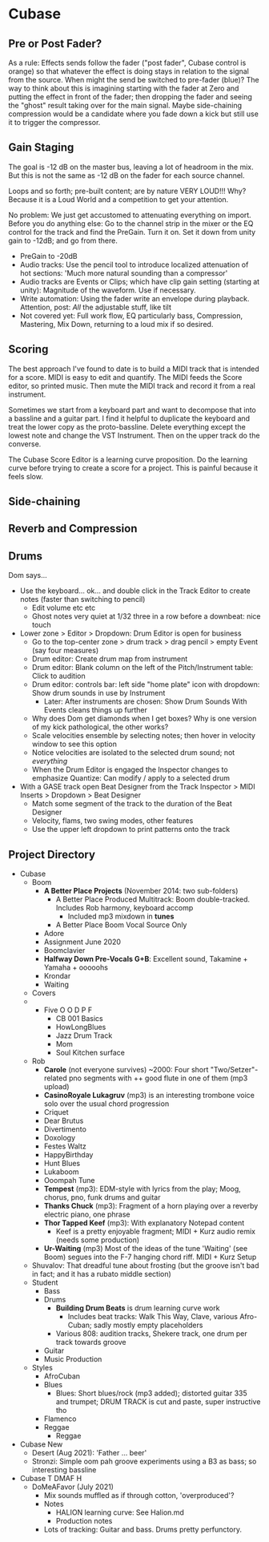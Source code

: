 # Cubase

## Pre or Post Fader?

As a rule: Effects sends follow the fader ("post fader", Cubase control is orange) 
so that whatever the effect is doing stays in relation to the signal from
the source. When might the send be switched to pre-fader (blue)? 
The way to think about this is imagining starting with the fader at Zero and putting the effect in front of the fader; 
then dropping the fader and seeing the "ghost" result taking over for the main signal. Maybe side-chaining
compression would be a candidate where you fade down a kick but still use it to trigger the compressor.

## Gain Staging

The goal is -12 dB on the master bus, leaving a lot of headroom in the mix. But this is not the same as -12 dB on the fader for each source channel. 

Loops and so forth; pre-built content; are by nature VERY LOUD!!! Why? Because it is a Loud World and a competition to get your attention. 

No problem: We just get accustomed to attenuating everything on import. Before you do anything else: Go to the channel strip in the mixer or 
the EQ control for the track and find the PreGain. Turn it on. Set it down from unity gain to -12dB; and go from there. 


* PreGain to -20dB
* Audio tracks: Use the pencil tool to introduce localized attenuation of hot sections: 'Much more natural sounding than a compressor'
* Audio tracks are Events or Clips; which have clip gain setting (starting at unity): Magnitude of the waveform. Use if necessary.
* Write automation: Using the fader write an envelope during playback. Attention, post: *All* the adjustable stuff, like tilt
* Not covered yet: Full work flow, EQ particularly bass, Compression, Mastering, Mix Down, returning to a loud mix if so desired.


## Scoring

The best approach I've found to date is to build a MIDI track that is intended for a score. MIDI is easy to edit and quantify. 
The MIDI feeds the Score editor, so printed music. Then mute the MIDI track and record it from a real instrument.


Sometimes we start from a keyboard part and want to decompose that into a bassline and a guitar part. I find it helpful to
duplicate the keyboard and treat the lower copy as the proto-bassline. Delete everything except the lowest note and change
the VST Instrument. Then on the upper track do the converse.


The Cubase Score Editor is a learning curve proposition. Do the learning curve before trying to create a score for a project. 
This is painful because it feels slow.


## Side-chaining


## Reverb and Compression


## Drums


Dom says...


- Use the keyboard... ok... and double click in the Track Editor to create notes (faster than switching to pencil)
    - Edit volume etc etc
    - Ghost notes very quiet at 1/32 three in a row before a downbeat: nice touch 
- Lower zone > Editor > Dropdown: Drum Editor is open for business
    - Go to the top-center zone > drum track > drag pencil > empty Event (say four measures)
    - Drum editor: Create drum map from instrument
    - Drum editor: Blank column on the left of the Pitch/Instrument table: Click to audition
    - Drum editor: controls bar: left side "home plate" icon with dropdown: Show drum sounds in use by Instrument
        - Later: After instruments are chosen: Show Drum Sounds With Events cleans things up further
    - Why does Dom get diamonds when I get boxes? Why is one version of my kick pathological, the other works?
    - Scale velocities ensemble by selecting notes; then hover in velocity window to see this option
    - Notice velocities are isolated to the selected drum sound; not *everything*
    - When the Drum Editor is engaged the Inspector changes to emphasize Quantize: Can modify / apply to a selected drum
- With a GASE track open Beat Designer from the Track Inspector > MIDI Inserts > Dropdown > Beat Designer
    - Match some segment of the track to the duration of the Beat Designer
    - Velocity, flams, two swing modes, other features
    - Use the upper left dropdown to print patterns onto the track


## Project Directory

* Cubase
    * Boom
        * **A Better Place Projects** (November 2014: two sub-folders)
            * A Better Place Produced Multitrack: Boom double-tracked. Includes Rob harmony, keyboard accomp
                * Included mp3 mixdown in **tunes**
            * A Better Place Boom Vocal Source Only
        * Adore
        * Assignment June 2020
        * Boomclavier
        * **Halfway Down Pre-Vocals G+B**: Excellent sound, Takamine + Yamaha + ooooohs
        * Krondar
        * Waiting
    * Covers
    * * Five O O D P F
        * CB 001 Basics
        * HowLongBlues
        * Jazz Drum Track
        * Mom
        * Soul Kitchen surface
    * Rob
        * **Carole** (not everyone survives) ~2000: Four short "Two/Setzer"-related pno segments with ++ good flute in one of them (mp3 upload)
        * **CasinoRoyale Lukagruv** (mp3) is an interesting trombone voice solo over the usual chord progression
        * Criquet
        * Dear Brutus
        * Divertimento
        * Doxology
        * Festes Waltz
        * HappyBirthday
        * Hunt Blues
        * Lukaboom
        * Ooompah Tune
        * **Tempest** (mp3): EDM-style with lyrics from the play; Moog, chorus, pno, funk drums and guitar
        * **Thanks Chuck** (mp3): Fragment of a horn playing over a reverby electric piano, one phrase
        * **Thor Tapped Keef** (mp3): With explanatory Notepad content
            * Keef is a pretty enjoyable fragment; MIDI + Kurz audio remix (needs some production)
        * **Ur-Waiting** (mp3) Most of the ideas of the tune 'Waiting' (see Boom) segues into the F-7 hanging chord riff. MIDI + Kurz Setup
    * Shuvalov: That dreadful tune about frosting (but the groove isn't bad in fact; and it has a rubato middle section)
    * Student
        * Bass
        * Drums
            * **Building Drum Beats** is drum learning curve work
                * Includes beat tracks: Walk This Way, Clave, various Afro-Cuban; sadly mostly empty placeholders
            * Various 808: audition tracks, Shekere track, one drum per track towards groove
        * Guitar
        * Music Production
    * Styles
        * AfroCuban
        * Blues
            * Blues: Short blues/rock (mp3 added); distorted guitar 335 and trumpet; DRUM TRACK is cut and paste, super instructive tho
        * Flamenco
        * Reggae
            * Reggae
* Cubase New
    * Desert (Aug 2021): 'Father ... beer'
    * Stronzi: Simple oom pah groove experiments using a B3 as bass; so interesting bassline
* Cubase T DMAF H
    * DoMeAFavor (July 2021)
        * Mix sounds muffled as if through cotton, 'overproduced'?
        * Notes
            * HALION learning curve: See Halion.md
            * Production notes  
        * Lots of tracking: Guitar and bass. Drums pretty perfunctory. 
